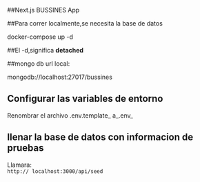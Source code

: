 ##Next.js BUSSINES App

##Para correr localmente,se necesita la base de datos

docker-compose up -d

##El -d,significa __detached__

##mongo db url local: 

mongodb://localhost:27017/bussines
## Configurar las variables de entorno
Renombrar el archivo .env.template_ a_.env_

## llenar la base de datos con informacion de pruebas 

Llamara:  
```http:// localhost:3000/api/seed```


